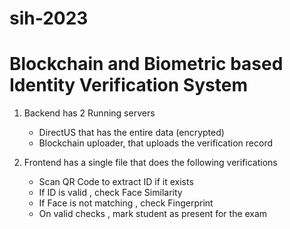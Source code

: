 # sih-2023

# Blockchain and Biometric based Identity Verification System

1. Backend has 2 Running servers
    - DirectUS that has the entire data (encrypted)
    - Blockchain uploader, that uploads the verification record

2. Frontend has a single file that does the following verifications
    - Scan QR Code to extract ID if it exists
    - If ID is valid , check Face Similarity
    - If Face is not matching , check Fingerprint
    - On valid checks , mark student as present for the exam